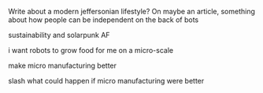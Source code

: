Write about a modern jeffersonian lifestyle? On maybe an article, something about how people can be independent on the back of bots

sustainability and solarpunk AF


i want robots to grow food for me on a micro-scale

make micro manufacturing better

slash what could happen if micro manufacturing were better
